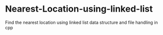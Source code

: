 # Nearest-Location-using-linked-list
Find the nearest location using linked list data structure and file handling in cpp
